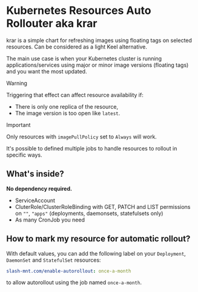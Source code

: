 # Kubernetes Resources Auto Rollouter aka krar
krar is a simple chart for refreshing images using floating tags on selected resources.
Can be considered as a light Keel alternative.

The main use case is when your Kubernetes cluster is running applications/services using major or minor image
versions (floating tags) and you want the most updated.

> [!WARNING]
> Triggering that effect can affect resource availability if:
> * There is only one replica of the resource,
> * The image version is too open like `latest`.

> [!IMPORTANT]
> Only resources with `imagePullPolicy` set to `Always` will work.

It's possible to defined multiple jobs to handle resources to rollout in specific ways.

## What's inside?

**No dependency required.**

* ServiceAccount
* CluterRole/ClusterRoleBinding with GET, PATCH and LIST permissions on `""`, `"apps"` (deployments, daemonsets, statefulsets only)
* As many CronJob you need

## How to mark my resource for automatic rollout?

With default values, you can add the following label on your `Deployment`, `DaemonSet` and `StatefulSet` resources:

```yaml
slash-mnt.com/enable-autorollout: once-a-month
```

to allow autorollout using the job named `once-a-month`.
